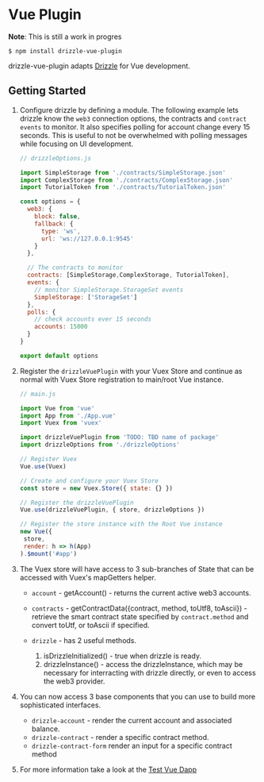 # Vue Plugin

**Note**: This is still a work in progres

```
$ npm install drizzle-vue-plugin
```

drizzle-vue-plugin adapts [Drizzle](https://github.com/trufflesuite/drizzle) for Vue development.

## Getting Started

1. Configure drizzle by defining a module. The following example lets drizzle
   know the `web3` connection options, the contracts and `contract events` to
   monitor. It also specifies polling for account change every 15 seconds. This
   is useful to not be overwhelmed with polling messages while focusing on UI
   development.

   ```js
   // drizzleOptions.js

   import SimpleStorage from './contracts/SimpleStorage.json'
   import ComplexStorage from './contracts/ComplexStorage.json'
   import TutorialToken from './contracts/TutorialToken.json'

   const options = {
     web3: {
       block: false,
       fallback: {
         type: 'ws',
         url: 'ws://127.0.0.1:9545'
       }
     },

     // The contracts to monitor
     contracts: [SimpleStorage,ComplexStorage, TutorialToken],
     events: {
       // monitor SimpleStorage.StorageSet events
       SimpleStorage: ['StorageSet']
     },
     polls: {
       // check accounts ever 15 seconds
       accounts: 15000
     }
   }

   export default options
   ```

1. Register the `drizzleVuePlugin` with your Vuex Store and continue as normal
   with Vuex Store registration to main/root Vue instance.

   ```js
   // main.js

   import Vue from 'vue'
   import App from './App.vue'
   import Vuex from 'vuex'

   import drizzleVuePlugin from 'TODO: TBD name of package'
   import drizzleOptions from './drizzleOptions'

   // Register Vuex
   Vue.use(Vuex)

   // Create and configure your Vuex Store
   const store = new Vuex.Store({ state: {} })

   // Register the drizzleVuePlugin
   Vue.use(drizzleVuePlugin, { store, drizzleOptions })

   // Register the store instance with the Root Vue instance
   new Vue({
    store,
    render: h => h(App)
   ).$mount('#app')
   ```

1. The Vuex store will have access to 3 sub-branches of State that can be
   accessed with Vuex's mapGetters helper.
   * `account` - getAccount() - returns the current active web3 accounts.

   * `contracts` - getContractData({contract, method, toUtf8, toAscii}) -
       retrieve the smart contract state specified by `contract.method` and
       convert toUtf, or toAscii if specified.

   * `drizzle` - has 2 useful methods.
      1. isDrizzleInitialized() - true when drizzle is ready.
      1. drizzleInstance() - access the drizzleInstance, which may be necessary
         for interracting with drizzle directly, or even to access the web3
         provider.

1. You can now access 3 base components that you can use to build more
   sophisticated interfaces.
   * `drizzle-account` - render the current account and associated balance.
   * `drizzle-contract` - render a specific contract method.
   * `drizzle-contract-form` render an input for a specific contract method

1. For more information take a look at the [Test Vue
   Dapp](./test-app/README.md)

